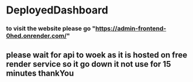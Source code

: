 # DeployedDashboard

### to visit the website please go "https://admin-frontend-0hed.onrender.com/"

## please wait for api to woek as it is hosted on free render service so it go down it not use for 15 minutes thankYou
